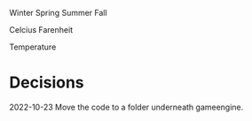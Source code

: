 Winter
Spring
Summer
Fall

Celcius
Farenheit

Temperature

# Decisions
2022-10-23
Move the code to a folder underneath gameengine.